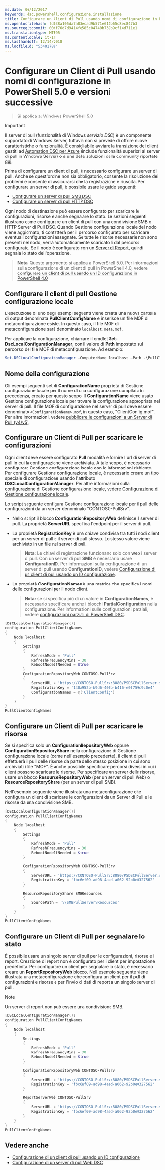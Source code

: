 ```yaml
---
ms.date: 06/12/2017
keywords: dsc,powershell,configurazione,installazione
title: Configurare un Client di Pull usando nomi di configurazione in PowerShell 5.0 e versioni successive
ms.openlocfilehash: fd038a105da7a83ecad9b571e611b65c8ec847b3
ms.sourcegitcommit: 00ff76d7d9414fe585c04740b739b9cf14d711e1
ms.translationtype: MTE95
ms.contentlocale: it-IT
ms.lasthandoff: 12/14/2018
ms.locfileid: "53401788"
---
```

# <a name="set-up-a-pull-client-using-configuration-names-in-powershell-50-and-later"></a>Configurare un Client di Pull usando nomi di configurazione in PowerShell 5.0 e versioni successive

> Si applica a: Windows PowerShell 5.0

> [!IMPORTANT]
> Il server di pull (funzionalità di Windows *servizio DSC*) è un componente supportato di Windows Server, tuttavia non si prevede di offrire nuove caratteristiche o funzionalità. È consigliabile avviare la transizione dei client gestiti ad [Automation DSC per Azure](/azure/automation/automation-dsc-getting-started) (include funzionalità superiori al server di pull in Windows Server) o a una delle soluzioni della community riportate [qui](pullserver.md#community-solutions-for-pull-service).

Prima di configurare un client di pull, è necessario configurare un server di pull. Anche se quest'ordine non sia obbligatorio, consente la risoluzione dei problemi e consente di assicurarsi che la registrazione è riuscita. Per configurare un server di pull, è possibile usare le guide seguenti:

- [Configurare un server di pull SMB DSC](pullServerSmb.md)
- [Configurare un server di pull HTTP DSC](pullServer.md)

Ogni nodo di destinazione può essere configurato per scaricare le configurazioni, risorse e anche segnalare lo stato. Le sezioni seguenti illustrano come configurare un client di pull con una condivisione SMB o HTTP Server di Pull DSC. Quando Gestione configurazione locale del nodo viene aggiornato, ti contatterà per il percorso configurato per scaricare eventuali configurazioni assegnate. Se tutte le risorse necessarie non sono presenti nel nodo, verrà automaticamente scaricato li dal percorso configurato. Se il nodo è configurato con un [Server di Report](reportServer.md), quindi segnala lo stato dell'operazione.

> **Nota**: Questo argomento si applica a PowerShell 5.0.
Per informazioni sulla configurazione di un client di pull in PowerShell 4.0, vedere [configurare un client di pull usando un ID configurazione in PowerShell 4.0](pullClientConfigID4.md)

## <a name="configure-the-pull-client-lcm"></a>Configurare il client di pull Gestione configurazione locale

L'esecuzione di uno degli esempi seguenti viene creata una nuova cartella di output denominata **PullClientConfigName** e inserisce un file MOF di metaconfigurazione esiste. In questo caso, il file MOF di metaconfigurazione sarà denominato `localhost.meta.mof`.

Per applicare la configurazione, chiamare il cmdlet **Set-DscLocalConfigurationManager**, con il valore di **Path** impostato sul percorso del file MOF di metaconfigurazione. Ad esempio:

```powershell
Set-DSCLocalConfigurationManager –ComputerName localhost –Path .\PullClientConfigName –Verbose.
```

## <a name="configuration-name"></a>Nome della configurazione

Gli esempi seguenti set di **ConfigurationName** proprietà di Gestione configurazione locale per il nome di una configurazione compilata in precedenza, creato per questo scopo. Il **ConfigurationName** viene usato Gestione configurazione locale per trovare la configurazione appropriata nel server di pull. Il file MOF di configurazione nel server di pull deve essere denominato `<ConfigurationName>.mof`, in questo caso, "ClientConfig.mof". Per altre informazioni, vedere [pubblicare le configurazioni a un Server di Pull (v4/v5)](publishConfigs.md).

## <a name="set-up-a-pull-client-to-download-configurations"></a>Configurare un Client di Pull per scaricare le configurazioni

Ogni client deve essere configurato **Pull** modalità e fornire l'url di server di pull in cui la configurazione viene archiviata. A tale scopo, è necessario configurare Gestione configurazione locale con le informazioni richieste. Per configurare Gestione configurazione locale, è necessario creare un tipo speciale di configurazione usando l'attributo **DSCLocalConfigurationManager**. Per altre informazioni sulla configurazione di Gestione configurazione locale, vedere [Configurazione di Gestione configurazione locale](../managing-nodes/metaConfig.md).

Lo script seguente configura Gestione configurazione locale per il pull delle configurazioni da un server denominato "CONTOSO-PullSrv".

- Nello script il blocco **ConfigurationRepositoryWeb** definisce il server di pull. La proprietà **ServerURL** specifica l'endpoint per il server di pull.

- La proprietà **RegistrationKey** è una chiave condivisa tra tutti i nodi client per un server di pull e il server di pull stesso. Lo stesso valore viene archiviato in un file nel server di pull.
  > **Nota**: Le chiavi di registrazione funzionano solo con **web** i server di pull. Con un server di pull **SMB** è necessario usare **ConfigurationID**.
  > Per informazioni sulla configurazione di un server di pull usando **ConfigurationID**, vedere [Configurazione di un client di pull usando un ID configurazione](pullClientConfigId.md).

- La proprietà **ConfigurationNames** è una matrice che specifica i nomi delle configurazioni per il nodo client.
  >**Nota:** se si specifica più di un valore in **ConfigurationNames**, è necessario specificare anche i blocchi **PartialConfiguration** nella configurazione.
  >Per informazioni sulle configurazioni parziali, vedere [configurazioni parziali di PowerShell DSC](partialConfigs.md).

```powershell
[DSCLocalConfigurationManager()]
configuration PullClientConfigNames
{
    Node localhost
    {
        Settings
        {
            RefreshMode = 'Pull'
            RefreshFrequencyMins = 30
            RebootNodeIfNeeded = $true
        }
        ConfigurationRepositoryWeb CONTOSO-PullSrv
        {
            ServerURL = 'https://CONTOSO-PullSrv:8080/PSDSCPullServer.svc'
            RegistrationKey = '140a952b-b9d6-406b-b416-e0f759c9c0e4'
            ConfigurationNames = @('ClientConfig')
        }
    }
}
PullClientConfigNames
```

## <a name="set-up-a-pull-client-to-download-resources"></a>Configurare un Client di Pull per scaricare le risorse

Se si specifica solo un **ConfigurationRepositoryWeb** oppure **ConfigurationRepositoryShare** nella configurazione di Gestione configurazione locale (come nell'esempio precedente), il client di pull effettuerà il pull delle risorse da parte dello stesso posizione in cui sono archiviati i file "MOF". È anche possibile specificare percorsi diversi in cui i client possono scaricare le risorse. Per specificare un server delle risorse, usare un blocco **ResourceRepositoryWeb** (per un server di pull Web) o **ResourceRepositoryShare** (per un server di pull SMB).

Nell'esempio seguente viene illustrata una metaconfigurazione che configura un client di scaricare le configurazioni da un Server di Pull e le risorse da una condivisione SMB.

```powershell
[DSCLocalConfigurationManager()]
configuration PullClientConfigNames
{
    Node localhost
    {
        Settings
        {
            RefreshMode = 'Pull'
            RefreshFrequencyMins = 30
            RebootNodeIfNeeded = $true
        }

        ConfigurationRepositoryWeb CONTOSO-PullSrv
        {
            ServerURL = 'https://CONTOSO-PullSrv:8080/PSDSCPullServer.svc'
            RegistrationKey = 'fbc6ef09-ad98-4aad-a062-92b0e0327562'
        }

        ResourceRepositoryShare SMBResources
        {
            SourcePath = '\\SMBPullServer\Resources'
        }
    }
}
PullClientConfigNames
```

## <a name="set-up-a-pull-client-to-report-status"></a>Configurare un Client di Pull per segnalare lo stato

È possibile usare un singolo server di pull per le configurazioni, risorse e i report. Creazione di report non è configurato per i client per impostazione predefinita. Per configurare un client per segnalare lo stato, è necessario creare un **ReportRepositoryWeb** blocco. Nell'esempio seguente viene illustrata una metaconfigurazione che configura un client per il pull di configurazioni e risorse e per l'invio di dati di report a un singolo server di pull.

> [!NOTE]
> Un server di report non può essere una condivisione SMB.

```powershell
[DSCLocalConfigurationManager()]
configuration PullClientConfigNames
{
    Node localhost
    {
        Settings
        {
            RefreshMode = 'Pull'
            RefreshFrequencyMins = 30
            RebootNodeIfNeeded = $true
        }

        ConfigurationRepositoryWeb CONTOSO-PullSrv
        {
            ServerURL = 'https://CONTOSO-PullSrv:8080/PSDSCPullServer.svc'
            RegistrationKey = 'fbc6ef09-ad98-4aad-a062-92b0e0327562'
        }

        ReportServerWeb CONTOSO-PullSrv
        {
            ServerURL = 'https://CONTOSO-PullSrv:8080/PSDSCPullServer.svc'
            RegistrationKey = 'fbc6ef09-ad98-4aad-a062-92b0e0327562'
        }
    }
}
PullClientConfigNames
```

## <a name="see-also"></a>Vedere anche

* [Configurazione di un client di pull usando un ID configurazione](PullClientConfigNames.md)
* [Configurazione di un server di pull Web DSC](pullServer.md)
